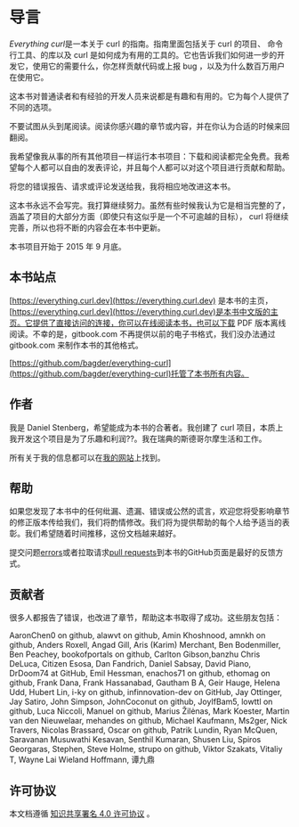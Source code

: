 # 导言

*Everything curl*是一本关于 curl 的指南。指南里面包括关于 curl 的项目、 命令行工具、的库以及 curl 是如何成为有用的工具的。它也告诉我们如何进一步的开发它，使用它的需要什么，你怎样贡献代码或上报 bug ，以及为什么数百万用户在使用它。

这本书对普通读者和有经验的开发人员来说都是有趣和有用的。它为每个人提供了不同的选项。

不要试图从头到尾阅读。阅读你感兴趣的章节或内容，并在你认为合适的时候来回翻阅。

我希望像我从事的所有其他项目一样运行本书项目：下载和阅读都完全免费。我希望每个人都可以自由的发表评论，并且每个人都可以对这个项目进行贡献和帮助。

将您的错误报告、请求或评论发送给我，我将相应地改进这本书。

这本书永远不会写完。我打算继续努力。虽然有些时候我认为它是相当完整的了，涵盖了项目的大部分方面（即使只有这似乎是一个不可逾越的目标）， curl 将继续完善，所以也将不断的内容会在本书中更新。

本书项目开始于 2015 年 9 月底。

## 本书站点
[https://everything.curl.dev](https://everything.curl.dev) 是本书的主页，[https://everything.curl.dev](https://everything.curl.dev)是本书中文版的主页。它提供了直接访问的连接，你可以在线阅读本书，也可以下载 PDF 版本离线阅读。不幸的是，gitbook.com 不再提供以前的电子书格式，我们没办法通过 gitbook.com 来制作本书的其他格式。

[https://github.com/bagder/everything-curl](https://github.com/bagder/everything-curl)托管了本书所有内容。

## 作者
我是 Daniel Stenberg，希望能成为本书的合著者。我创建了 curl 项目，本质上我开发这个项目是为了乐趣和利润??。我在瑞典的斯德哥尔摩生活和工作。

所有关于我的信息都可以在[我的网站](https://daniel.haxx.se/)上找到。

## 帮助
如果您发现了本书中的任何纰漏、遗漏、错误或公然的谎言，欢迎您将受影响章节的修正版本传给我们，我们将酌情修改。我们将为提供帮助的每个人给予适当的表彰。我们希望随着时间推移，这份文档越来越好。

提交问题[errors](https://github.com/bagder/everything-curl/issues)或者拉取请求[pull
requests](https://github.com/bagder/everything-curl/pulls)到本书的GitHub页面是最好的反馈方式。

## 贡献者

很多人都报告了错误，也改进了章节，帮助这本书取得了成功。这些朋友包括：

AaronChen0 on github,
alawvt on github,
Amin Khoshnood,
amnkh on github,
Anders Roxell,
Angad Gill,
Aris (Karim) Merchant,
Ben Bodenmiller,
Ben Peachey,
bookofportals on github,
Carlton Gibson,banzhu
Chris DeLuca,
Citizen Esosa,
Dan Fandrich,
Daniel Sabsay,
David Piano,
DrDoom74 at GitHub,
Emil Hessman,
enachos71 on github,
ethomag on github,
Frank Dana,
Frank Hassanabad,
Gautham B A,
Geir Hauge,
Helena Udd,
Hubert Lin,
i-ky on github,
infinnovation-dev on GitHub,
Jay Ottinger,
Jay Satiro,
John Simpson,
JohnCoconut on github,
JoyIfBam5,
lowttl on github,
Luca Niccoli,
Manuel on github,
Marius Žilėnas,
Mark Koester,
Martin van den Nieuwelaar,
mehandes on github,
Michael Kaufmann,
Ms2ger,
Nick Travers,
Nicolas Brassard,
Oscar on github,
Patrik Lundin,
Ryan McQuen,
Saravanan Musuwathi Kesavan,
Senthil Kumaran,
Shusen Liu,
Spiros Georgaras,
Stephen,
Steve Holme,
strupo on github,
Viktor Szakats,
Vitaliy T,
Wayne Lai
Wieland Hoffmann,
谭九鼎

## 许可协议
本文档遵循 [知识共享署名 4.0 许可协议](https://creativecommons.org/licenses/by/4.0/) 。
